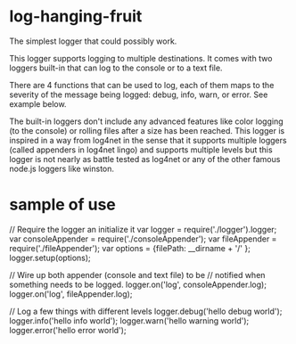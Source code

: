 log-hanging-fruit
=================

The simplest logger that could possibly work.

This logger supports logging to multiple destinations. It comes with two loggers built-in that can log to the console or to a text file.

There are 4 functions that can be used to log, each of them maps to the severity of the message being logged: debug, info, warn, or error. See example below.

The built-in loggers don't include any advanced features like color logging (to the console) or rolling files after a size has been reached. 
This logger is inspired in a way from log4net in the sense that it supports multiple loggers (called appenders in log4net lingo) and supports multiple levels but this logger is not nearly as battle tested as log4net or any of the other famous node.js loggers like winston.



sample of use
=============

  // Require the logger an initialize it
  var logger = require('./logger').logger;
  var consoleAppender = require('./consoleAppender');
  var fileAppender = require('./fileAppender');
  var options = {filePath: __dirname + '/' };
  logger.setup(options);

  // Wire up both appender (console and text file) to be
  // notified when something needs to be logged.
  logger.on('log', consoleAppender.log);
  logger.on('log', fileAppender.log);

  // Log a few things with different levels
  logger.debug('hello debug world');
  logger.info('hello info world');
  logger.warn('hello warning world');
  logger.error('hello error world');


